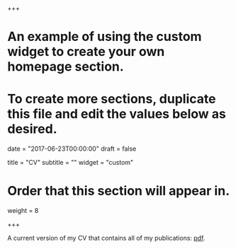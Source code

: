 +++
# An example of using the custom widget to create your own homepage section.
# To create more sections, duplicate this file and edit the values below as desired.

date = "2017-06-23T00:00:00"
draft = false

title = "CV"
subtitle = ""
widget = "custom"

# Order that this section will appear in.
weight = 8

+++

A current version of my CV that contains all of my publications: [pdf](pdf/CV.pdf).